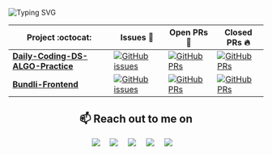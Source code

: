 ![Typing SVG](https://readme-typing-svg.herokuapp.com?font=Montserrat&color=0B2734&vCenter=true&lines=Hi+👋,+I'm+Ayush+Kumar%3F)
 
|      Project :octocat:   |     Issues :bug:   | Open PRs :bell:  | Closed PRs :fire:  |
|-------------|-------------------|---|---|
| [**Daily-Coding-DS-ALGO-Practice**](https://github.com/Ayush7614/Daily-Coding-DS-ALGO-Practice) | [![GitHub issues](https://img.shields.io/github/issues/Ayush7614/Daily-Coding-DS-ALGO-Practice?color=green&logo=github&style=flat)](https://github.com/Ayush7614/Daily-Coding-DS-ALGO-Practice/issues) | [![GitHub PRs](https://img.shields.io/github/issues-pr/Ayush7614/Daily-Coding-DS-ALGO-Practice?style=flat&logo=github)](https://github.com/Ayush7614/Daily-Coding-DS-ALGO-Practice/pulls)  | [![GitHub PRs](https://img.shields.io/github/issues-pr-closed/Ayush7614/Daily-Coding-DS-ALGO-Practice?style=flat&color=critical&logo=github)](https://github.com/Ayush7614/Daily-Coding-DS-ALGO-Practice/pulls?q=is%3Apr+is%3Aclosed)  |
| [**Bundli-Frontend**](https://github.com/Ayush7614/Bundli-Frontend/) | [![GitHub issues](https://img.shields.io/github/issues/Ayush7614/Bundli-Frontend?color=green&logo=github&style=flat)](https://github.com/Ayush7614/Bundli-Frontendd3/issues) | [![GitHub PRs](https://img.shields.io/github/issues-pr/Ayush7614/Bundli-Frontend?style=flat&logo=github)](https://github.com/Ayush7614/Bundli-Frontend/pulls)  | [![GitHub PRs](https://img.shields.io/github/issues-pr-closed/Ayush7614/Bundli-Frontend?style=flat&color=critical&logo=github)](https://github.com/Ayush7614/Bundli-Frontend/pulls?q=is%3Apr+is%3Aclosed)   |
 



<h2 align="center">📫 Reach out to me on</h2>
<p align="center">
  <a target="_blank"href="https://www.linkedin.com/in/ayush-kumar-%F0%9F%87%AE%F0%9F%87%B3-984443191/"><img src="https://img.shields.io/badge/linkedin-%230077B5.svg?&style=for-the-badge&logo=linkedin&logoColor=white" /></a>&nbsp;&nbsp;&nbsp;&nbsp;
  <a target="_blank"href="https://twitter.com/AyushKu38757918"><img src="https://img.shields.io/badge/twitter-%231DA1F2.svg?&style=for-the-badge&logo=twitter&logoColor=white" /></a>&nbsp;&nbsp;&nbsp;&nbsp;
  <a href="mailto:ayushknj3@gmail.com?subject=Hello%20Harsh,%20From%20Github"><img src="https://img.shields.io/badge/gmail-%23D14836.svg?&style=for-the-badge&logo=gmail&logoColor=white" /></a>&nbsp;&nbsp;&nbsp;&nbsp;
  <a href="https://www.instagram.com/ayush_msdian/"><img src="https://img.shields.io/badge/instagram-%23D14836.svg?&style=for-the-badge&logo=instagram&logoColor=pink" /></a>&nbsp;&nbsp;&nbsp;&nbsp;
  <a href="https://Ayush7614.hashnode.dev/"><img src="https://img.shields.io/badge/hashnode-%27D1203.svg?&style=for-the-badge&logo=hashnode&logoColor=blue" /></a>&nbsp;&nbsp;&nbsp;&nbsp;
</p>



